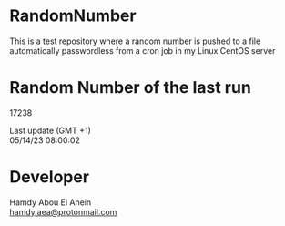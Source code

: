 # RandomNumber    
This is a test repository where a random number is pushed to a file automatically passwordless from a cron job in my Linux CentOS server    
# Random Number of the last run   
17238
      
Last update (GMT +1)    
05/14/23 08:00:02
# Developer    
Hamdy Abou El Anein   
hamdy.aea@protonmail.com
